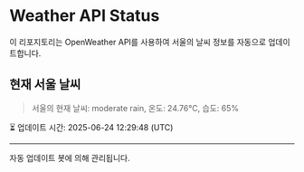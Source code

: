 
# Weather API Status

이 리포지토리는 OpenWeather API를 사용하여 서울의 날씨 정보를 자동으로 업데이트합니다.

## 현재 서울 날씨
> 서울의 현재 날씨: moderate rain, 온도: 24.76°C, 습도: 65%

⏳ 업데이트 시간: 2025-06-24 12:29:48 (UTC)

---
자동 업데이트 봇에 의해 관리됩니다.
